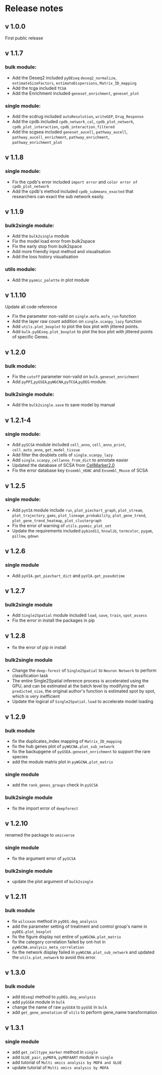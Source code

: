 # Release notes

## v 1.0.0

First public release

## v 1.1.7

### bulk module:

- Add the Deseq2 included `pyDEseq` `deseq2_normalize`, `estimateSizeFactors`, `estimateDispersions`, `Matrix_ID_mapping`
- Add the tcga included `TCGA`
- Add the Enrichment included `geneset_enrichment`, `geneset_plot`

### single module:

- Add the scdrug included `autoResolution`, `writeGEP`, `Drug_Response`
- Add the cpdb included `cpdb_network_cal`, `cpdb_plot_network`, `cpdb_plot_interaction`, `cpdb_interaction_filtered`
- Add the scgsea included `geneset_aucell`, `pathway_aucell`, `pathway_aucell_enrichment`, `pathway_enrichment`, `pathway_enrichment_plot`

## v 1.1.8

### single module:

- Fix the cpdb's error included `import error` and `color error of cpdb_plot_network`
- Add the cpdb's method included `cpdb_submeans_exacted` that researchers can exact the sub network easily.

## v 1.1.9

### bulk2single module:

- Add the `bulk2single` module
- Fix the model load error from bulk2space
- Fix the early stop from bulk2space
- Add more friendly input method and visualisation
- Add the loss history visualisation

### utils module:

- Add the `pyomic_palette` in plot module

## v 1.1.10

Update all code reference

- Fix the parameter non-vaild on `single.mofa.mofa_run` function 
- Add the layer raw count addition on `single.scanpy_lazy` function
- Add `utils.plot_boxplot` to plot the box plot with jittered points.
- Add `bulk.pyDEseq.plot_boxplot` to plot the box plot with jittered points of specific Genes.


## v 1.2.0

### bulk module:

- Fix the `cutoff` parameter non-vaild on `bulk.geneset_enrichment`
- Add `pyPPI`,`pyGSEA`,`pyWGCNA`,`pyTCGA`,`pyDEG` module.

### bulk2single module:

- Add the `bulk2single.save` to save model by manual

## v 1.2.1-4

### single module:

- Add `pySCSA` module included `cell_anno`, `cell_anno_print`, `cell_auto_anno`, `get_model_tissue`
- Add filter the doublets cells of `single.scanpy_lazy`
- Add `single.scanpy_cellanno_from_dict` to annotate easier
- Updated the database of SCSA from [CellMarker2.0](http://bio-bigdata.hrbmu.edu.cn/CellMarker/)
- Fix the error database key `Ensembl_HGNC` and `Ensembl_Mouse` of SCSA 

## v 1.2.5

### single module:

- Add `pyVIA` module include `run`, `plot_piechart_graph`, `plot_stream`, `plot_trajectory_gams`, `plot_lineage_probability`, `plot_gene_trend`, `plot_gene_trend_heatmap`, `plot_clustergraph`
- Fix the error of warning of `utils.pyomic_plot_set` 
- Update the requirements included `pybind11`, `hnswlib`, `termcolor`, `pygam`, `pillow`, `gdown`

## v 1.2.6

### single module

- Add `pyVIA.get_piechart_dict` and `pyVIA.get_pseudotime`

## v 1.2.7

### bulk2single module

- Add `Single2Spatial` module included `load`, `save`, `train`, `spot_assess`
- Fix the error in install the packages in pip

## v 1.2.8

- fix the error of pip in install

### bulk2single module

- Change the `deep-forest` of `Single2Spatial` to `Neuron Network` to perform classification task
- The entire Single2Spatial inference process is accelerated using the GPU, and can be estimated at the batch level by modifying the set `predicted_size`, the original author's function is estimated spot by spot, which is very inefficient
- Update the logical of `Single2Spatial.load` to accelerate model loading

## v 1.2.9

### bulk module

- fix the duplicates_index mapping of `Matrix_ID_mapping`
- fix the hub genes plot of `pyWGCNA.plot_sub_network`
- fix the backupgene of `pyGSEA.geneset_enrichment` to support the rare species
- add the module matrix plot in `pyWGCNA.plot_matrix`

### single module

- add the `rank_genes_groups` check in `pySCSA`

### bulk2single module

- fix the import error of `deepforest`

## v 1.2.10

renamed the package to `omicverse`

### single module

- fix the argument error of `pySCSA`

### bulk2single module

- update the plot argument of `bulk2single`

## v 1.2.11

### bulk module

- fix `wilcoxon` method in `pyDEG.deg_analysis`
- add the parameter setting of treatment and control group's name in `pyDEG.plot_boxplot`
- fix the figure display not entire of `pyWGCNA.plot_matrix`
- fix the category correlation failed by ont-hot in `pyWGCNA.analysis_meta_correlation`
- fix the network display failed in `pyWGCNA.plot_sub_network` and updated the `utils.plot_network` to avoid this error.

## v 1.3.0

### bulk module

- add `DEseq2` method to `pyDEG.deg_analysis`
- add `pyGSEA` module in `bulk`
- change the name of raw `pyGSEA` to `pyGSE` in `bulk`
- add `get_gene_annotation` of `utils` to perform gene_name transformation

## v 1.3.1

### single module

- add `get_celltype_marker` method in `single`
- add `GLUE_pair`, `pyMOFA`, `pyMOFAART` module in `single`
- add tutorial of `Multi omics analysis by MOFA and GLUE`
- update tutorial of `Multi omics analysis by MOFA`


